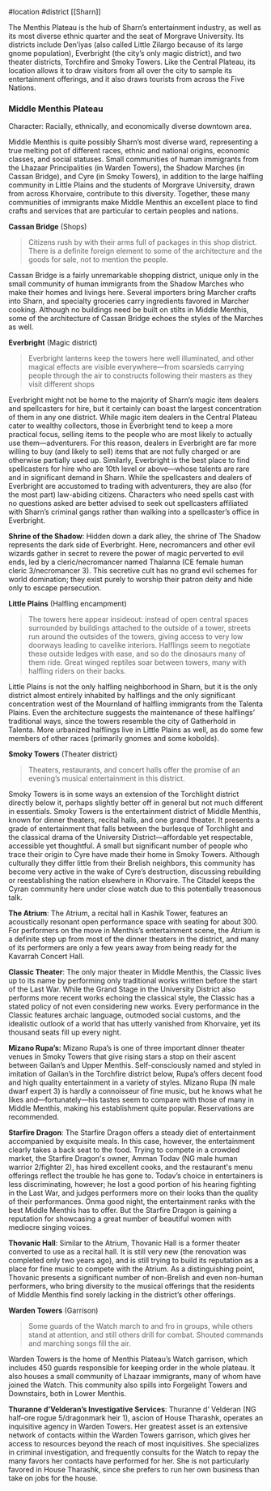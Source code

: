  #location #district [[Sharn]]

The Menthis Plateau is the hub of Sharn’s entertainment industry, as well as its most diverse ethnic quarter and the seat of Morgrave University. Its districts include Den’iyas (also called Little Zilargo because of its large gnome population), Everbright (the city’s only magic district), and two theater districts, Torchfire and Smoky Towers. Like the Central Plateau, its location allows it to draw visitors from all over the city to sample its entertainment offerings, and it also draws tourists from across the Five Nations.

### **Middle Menthis Plateau**
Character: Racially, ethnically, and economically diverse downtown area.

Middle Menthis is quite possibly Sharn’s most diverse ward, representing a true melting pot of different races, ethnic and national origins, economic classes, and social statuses. Small communities of human immigrants from the Lhazaar Principalities (in Warden Towers), the Shadow Marches (in Cassan Bridge), and Cyre (in Smoky Towers), in addition to the large halfling community in Little Plains and the students of Morgrave University, drawn from across Khorvaire, contribute to this diversity. Together, these many communities of immigrants make Middle Menthis an excellent place to find crafts and services that are particular to certain peoples and nations.

**Cassan Bridge** (Shops)

> Citizens rush by with their arms full of packages in this shop district. There is a definite foreign element to some of the architecture and the goods for sale, not to mention the people.

Cassan Bridge is a fairly unremarkable shopping district, unique only in the small community of human immigrants from the Shadow Marches who make their homes and livings here. Several importers bring Marcher crafts into Sharn, and specialty groceries carry ingredients favored in Marcher cooking. Although no buildings need be built on stilts in Middle Menthis, some of the architecture of Cassan Bridge echoes the styles of the Marches as well.

**Everbright** (Magic district)

> Everbright lanterns keep the towers here well illuminated, and other magical effects are visible everywhere—from soarsleds carrying people through the air to constructs following their masters as they visit different shops

Everbright might not be home to the majority of Sharn’s magic item dealers and spellcasters for hire, but it certainly can boast the largest concentration of them in any one district. While magic item dealers in the Central Plateau cater to wealthy collectors, those in Everbright tend to keep a more practical focus, selling items to the people who are most likely to actually use them—adventurers. For this reason, dealers in Everbright are far more willing to buy (and likely to sell) items that are not fully charged or are otherwise partially used up. Similarly, Everbright is the best place to find spellcasters for hire who are 10th level or above—whose talents are rare and in significant demand in Sharn.
While the spellcasters and dealers of Everbright are accustomed to trading with adventurers, they are also (for the most part) law-abiding citizens. Characters who need spells cast with no questions asked are better advised to seek out spellcasters affiliated with Sharn’s criminal gangs rather than walking into a spellcaster’s office in Everbright.

**Shrine of the Shadow**: Hidden down a dark alley, the shrine of The Shadow represents the dark side of Everbright. Here, necromancers and other evil wizards gather in secret to revere the power of magic perverted to evil ends, led by a cleric/necromancer named Thalanna (CE female human cleric 3/necromancer 3). This secretive cult has no grand evil schemes for world domination; they exist purely to worship their patron deity and hide only to escape persecution.

**Little Plains** (Halfling encampment)

> The towers here appear insideout: instead of open central spaces surrounded by buildings attached to the outside of a tower, streets run around the outsides of the towers, giving access to very low doorways leading to cavelike interiors. Halflings seem to negotiate these outside ledges with ease, and so do the dinosaurs many of them ride. Great winged reptiles soar between towers, many with halfling riders on their backs.
> 

Little Plains is not the only halfling neighborhood in Sharn, but it is the only district almost entirely inhabited by halflings and the only significant concentration west of the Mournland of halfling immigrants from the Talenta Plains. Even the architecture suggests the maintenance of these halflings’ traditional ways, since the towers resemble the city of Gatherhold in Talenta. More urbanized halflings live in Little Plains as well, as do some few members of other races (primarily gnomes and some kobolds).

**Smoky Towers** (Theater district)

> Theaters, restaurants, and concert halls offer the promise of an evening’s musical entertainment in this district.
> 

Smoky Towers is in some ways an extension of the Torchlight district directly below it, perhaps slightly better off in general but not much different in essentials. Smoky Towers is the entertainment district of Middle Menthis, known for dinner theaters, recital halls, and one grand theater. It presents a grade of entertainment that falls between the burlesque of Torchlight and the classical drama of the University District—affordable yet respectable, accessible yet thoughtful.
A small but significant number of people who trace their origin to Cyre have made their home in Smoky Towers. Although culturally they differ little from their Brelish neighbors, this community has become very active in the wake of Cyre’s destruction, discussing rebuilding or reestablishing the nation elsewhere in Khorvaire. The Citadel keeps the Cyran community here under close watch due to this potentially treasonous talk.

**The Atrium**: The Atrium, a recital hall in Kashik Tower, features an acoustically resonant open performance space with seating for about 300. For performers on the move in Menthis’s entertainment scene, the Atrium is a definite step up from most of the dinner theaters in the district, and many of its performers are only a few years away from being ready for the Kavarrah Concert Hall.

**Classic Theater**: The only major theater in Middle Menthis, the Classic lives up to its name by performing only traditional works written before the start of the Last War. While the Grand Stage in the University District also performs more recent works echoing the classical style, the Classic has a stated policy of not even considering new works. Every performance in the Classic features archaic language, outmoded social customs, and the idealistic outlook of a world that has utterly vanished from Khorvaire, yet its thousand seats fill up every night.

**Mizano Rupa’s:** Mizano Rupa’s is one of three important dinner theater venues in Smoky Towers that give rising stars a stop on their ascent between Gailan’s and Upper Menthis. Self-consciously named and styled in imitation of Gailan’s in the Torchfire district below, Rupa’s offers decent food and high quality entertainment in a variety of styles. Mizano Rupa (N male dwarf expert 3) is hardly a connoisseur of fine music, but he knows what he likes and—fortunately—his tastes seem to compare with those of many in Middle Menthis, making his establishment quite popular. Reservations are recommended.

**Starfire Dragon**: The Starfire Dragon offers a steady diet of entertainment accompanied by exquisite meals. In this case, however, the entertainment clearly takes a back seat to the food. Trying to compete in a crowded market, the Starfire Dragon's owner, Amman Todav (NG male human warrior 2/fighter 2), has hired excellent cooks, and the restaurant's menu offerings reflect the trouble he has gone to. Todav’s choice in entertainers is less discriminating, however; he lost a good portion of his hearing fighting in the Last War, and judges performers more on their looks than the quality of their performances. Onma good night, the entertainment ranks with the best Middle Menthis has to offer. But the Starfire Dragon is gaining a reputation for showcasing a great number of beautiful women with mediocre singing voices.

**Thovanic Hall**: Similar to the Atrium, Thovanic Hall is a former theater converted to use as a recital hall. It is still very new (the renovation was completed only two years ago), and is still trying to build its reputation as a place for fine music to compete with the Atrium. As a distinguishing point, Thovanic presents a significant number of non-Brelish and even non-human performers, who bring diversity to the musical offerings that the residents of Middle Menthis find sorely lacking in the district’s other offerings.

**Warden Towers** (Garrison)

> Some guards of the Watch march to and fro in groups, while others stand at attention, and still others drill for combat. Shouted commands and marching songs fill the air.
> 

Warden Towers is the home of Menthis Plateau’s Watch garrison, which includes 450 guards responsible for keeping order in the whole plateau. It also houses a small community of Lhazaar immigrants, many of whom have joined the Watch. This community also spills into Forgelight Towers and Downstairs, both in Lower Menthis.

**Thuranne d’Velderan’s Investigative Services**: Thuranne d’ Velderan (NG half-ore rogue 5/dragonmark heir 1), ascion of House Tharashk, operates an inquisitive agency in Warden Towers. Her greatest asset is an extensive network of contacts within the Warden Towers garrison, which gives her access to resources beyond the reach of most inquisitives. She specializes in criminal investigation, and frequently consults for the Watch to repay the many favors her contacts have performed for her. She is not particularly favored in House Tharashk, since she prefers to run her own business than take on jobs for the house.